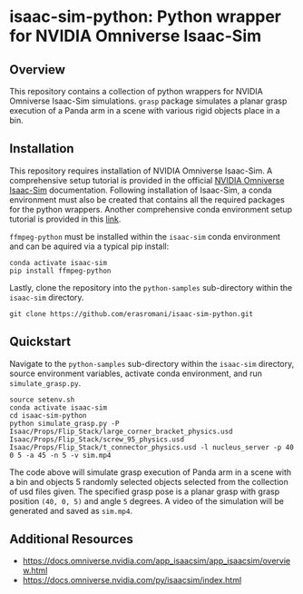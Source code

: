 # isaac-sim-python: Python wrapper for NVIDIA Omniverse Isaac-Sim

## Overview
This repository contains a collection of python wrappers for NVIDIA Omniverse Isaac-Sim simulations. `grasp` package simulates a planar grasp execution of a Panda arm in a scene with various rigid objects place in a bin.

## Installation
This repository requires installation of NVIDIA Omniverse Isaac-Sim. A comprehensive setup tutorial is provided in the official [NVIDIA Omniverse Isaac-Sim](https://docs.omniverse.nvidia.com/app_isaacsim/app_isaacsim/setup.html) documentation. Following installation of Isaac-Sim, a conda environment must also be created that contains all the required packages for the python wrappers. Another comprehensive conda environment setup tutorial is provided in this [link](https://docs.omniverse.nvidia.com/app_isaacsim/app_isaacsim/python_samples.html).

`ffmpeg-python` must be installed within the `isaac-sim` conda environment and can be aquired via a typical pip install:

```
conda activate isaac-sim
pip install ffmpeg-python
```

Lastly, clone the repository into the `python-samples` sub-directory within the `isaac-sim` directory.

```
git clone https://github.com/erasromani/isaac-sim-python.git
```

## Quickstart

Navigate to the `python-samples` sub-directory within the `isaac-sim` directory, source environment variables, activate conda environment, and run `simulate_grasp.py`.

```
source setenv.sh
conda activate isaac-sim
cd isaac-sim-python
python simulate_grasp.py -P Isaac/Props/Flip_Stack/large_corner_bracket_physics.usd Isaac/Props/Flip_Stack/screw_95_physics.usd Isaac/Props/Flip_Stack/t_connector_physics.usd -l nucleus_server -p 40 0 5 -a 45 -n 5 -v sim.mp4
```

The code above will simulate grasp execution of Panda arm in a scene with a bin and objects 5 randomly selected objects selected from the collection of usd files given. The specified grasp pose is a planar grasp with grasp position `(40, 0, 5)` and angle `5` degrees. A video of the simulation will be generated and saved as `sim.mp4`.

## Additional Resources
- https://docs.omniverse.nvidia.com/app_isaacsim/app_isaacsim/overview.html
- https://docs.omniverse.nvidia.com/py/isaacsim/index.html
